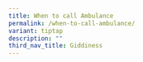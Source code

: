 ```yaml
---
title: When to call Ambulance
permalink: /when-to-call-ambulance/
variant: tiptap
description: ""
third_nav_title: Giddiness
---
```

<p></p>